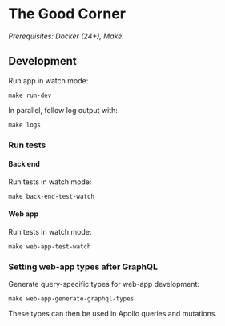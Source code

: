 # The Good Corner

_Prerequisites: Docker (24+), Make._

## Development

Run app in watch mode:

```
make run-dev
```

In parallel, follow log output with:

```
make logs
```

### Run tests

#### Back end

Run tests in watch mode:

```
make back-end-test-watch
```

#### Web app

Run tests in watch mode:

```
make web-app-test-watch
```

### Setting web-app types after GraphQL

Generate query-specific types for web-app development:

```
make web-app-generate-graphql-types
```

These types can then be used in Apollo queries and mutations.
